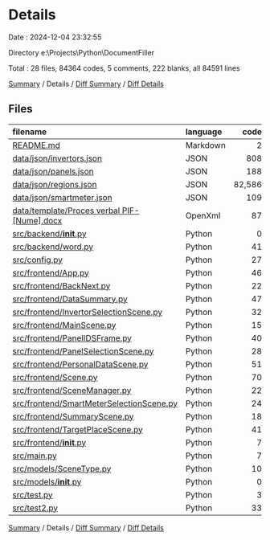 # Details

Date : 2024-12-04 23:32:55

Directory e:\\Projects\\Python\\DocumentFiller

Total : 28 files,  84364 codes, 5 comments, 222 blanks, all 84591 lines

[Summary](results.md) / Details / [Diff Summary](diff.md) / [Diff Details](diff-details.md)

## Files
| filename | language | code | comment | blank | total |
| :--- | :--- | ---: | ---: | ---: | ---: |
| [README.md](/README.md) | Markdown | 2 | 0 | 2 | 4 |
| [data/json/invertors.json](/data/json/invertors.json) | JSON | 808 | 0 | 0 | 808 |
| [data/json/panels.json](/data/json/panels.json) | JSON | 188 | 0 | 0 | 188 |
| [data/json/regions.json](/data/json/regions.json) | JSON | 82,586 | 0 | 0 | 82,586 |
| [data/json/smartmeter.json](/data/json/smartmeter.json) | JSON | 109 | 0 | 0 | 109 |
| [data/template/Proces verbal PIF-[Nume].docx](/data/template/Proces%20verbal%20PIF-%5BNume%5D.docx) | OpenXml | 87 | 0 | 0 | 87 |
| [src/backend/__init__.py](/src/backend/__init__.py) | Python | 0 | 0 | 1 | 1 |
| [src/backend/word.py](/src/backend/word.py) | Python | 41 | 0 | 21 | 62 |
| [src/config.py](/src/config.py) | Python | 27 | 0 | 10 | 37 |
| [src/frontend/App.py](/src/frontend/App.py) | Python | 46 | 0 | 17 | 63 |
| [src/frontend/BackNext.py](/src/frontend/BackNext.py) | Python | 22 | 0 | 7 | 29 |
| [src/frontend/DataSummary.py](/src/frontend/DataSummary.py) | Python | 47 | 0 | 22 | 69 |
| [src/frontend/InvertorSelectionScene.py](/src/frontend/InvertorSelectionScene.py) | Python | 32 | 0 | 12 | 44 |
| [src/frontend/MainScene.py](/src/frontend/MainScene.py) | Python | 15 | 0 | 7 | 22 |
| [src/frontend/PanelIDSFrame.py](/src/frontend/PanelIDSFrame.py) | Python | 40 | 0 | 15 | 55 |
| [src/frontend/PanelSelectionScene.py](/src/frontend/PanelSelectionScene.py) | Python | 28 | 0 | 8 | 36 |
| [src/frontend/PersonalDataScene.py](/src/frontend/PersonalDataScene.py) | Python | 51 | 0 | 18 | 69 |
| [src/frontend/Scene.py](/src/frontend/Scene.py) | Python | 70 | 0 | 19 | 89 |
| [src/frontend/SceneManager.py](/src/frontend/SceneManager.py) | Python | 22 | 1 | 5 | 28 |
| [src/frontend/SmartMeterSelectionScene.py](/src/frontend/SmartMeterSelectionScene.py) | Python | 24 | 0 | 8 | 32 |
| [src/frontend/SummaryScene.py](/src/frontend/SummaryScene.py) | Python | 18 | 0 | 9 | 27 |
| [src/frontend/TargetPlaceScene.py](/src/frontend/TargetPlaceScene.py) | Python | 41 | 0 | 15 | 56 |
| [src/frontend/__init__.py](/src/frontend/__init__.py) | Python | 7 | 0 | 0 | 7 |
| [src/main.py](/src/main.py) | Python | 7 | 0 | 5 | 12 |
| [src/models/SceneType.py](/src/models/SceneType.py) | Python | 10 | 0 | 1 | 11 |
| [src/models/__init__.py](/src/models/__init__.py) | Python | 0 | 0 | 1 | 1 |
| [src/test.py](/src/test.py) | Python | 3 | 0 | 3 | 6 |
| [src/test2.py](/src/test2.py) | Python | 33 | 4 | 16 | 53 |

[Summary](results.md) / Details / [Diff Summary](diff.md) / [Diff Details](diff-details.md)